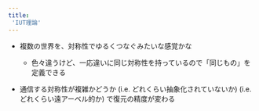 ```yaml
---
title:
 'IUT理論'
---
```


- 複数の世界を、対称性でゆるくつなぐみたいな感覚かな
    - 色々違うけど、一応違いに同じ対称性を持っているので「同じもの」を定義できる

- 通信する対称性が複雑かどうか (i.e. どれくらい抽象化されていないか) (i.e. どれくらい遠アーベル的か) で復元の精度が変わる

